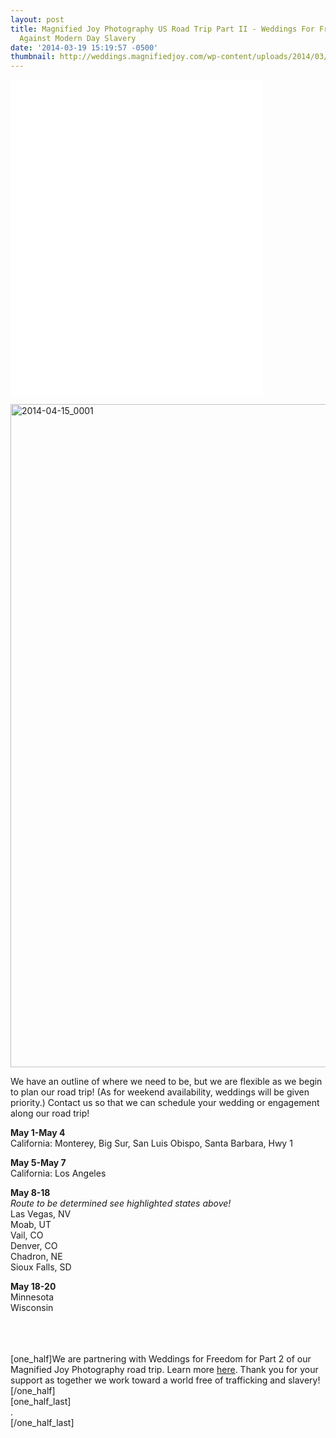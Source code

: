 ```yaml
---
layout: post
title: Magnified Joy Photography US Road Trip Part II - Weddings For Freedom - Stand
  Against Modern Day Slavery
date: '2014-03-19 15:19:57 -0500'
thumbnail: http://weddings.magnifiedjoy.com/wp-content/uploads/2014/03/MJP-ROAD-TRIP-PART-2-V3-480x375.jpg
---
```

<p><iframe src="//player.vimeo.com/video/89516628" height="505" width="80%" allowfullscreen="" frameborder="0"></iframe></p>
<p><img src="http://weddings.magnifiedjoy.com/wp-content/uploads/2014/03/2014-04-15_0001.jpg" alt="2014-04-15_0001" width="1500" height="1061" class="alignnone size-full wp-image-5105" /></p>
<p>We have an outline of where we need to be, but we are flexible as we begin to plan our road trip! (As for weekend availability, weddings will be given priority.) Contact us so that we can schedule your wedding or engagement along our road trip!</p>
<p><strong>May 1-May 4</strong><br />
California: Monterey, Big Sur, San Luis Obispo, Santa Barbara, Hwy 1</p>
<p><strong>May 5-May 7</strong><br />
California: Los Angeles</p>
<p><strong>May 8-18</strong><br />
<em>Route to be determined see highlighted states above!</em><br />
Las Vegas, NV<br />
Moab, UT<br />
Vail, CO<br />
Denver, CO<br />
Chadron, NE<br />
Sioux Falls, SD</p>
<p><strong>May 18-20</strong><br />
Minnesota<br />
Wisconsin<br />
<br/><br />
<br/></p>
<p>[one_half]We are partnering with Weddings for Freedom for Part 2 of our Magnified Joy Photography road trip. Learn more <a title="Weddings for Freedom" href="http://www.weddingsforfreedom.com/weddings_for_freedom/home.html">here</a>. Thank you for your support as together we work toward a world free of trafficking and slavery!<br />
<a href="http://www.weddingsforfreedom.com/weddings_for_freedom/home.html"<img class="alignnone size-full wp-image-4794" alt="round9" src="http://weddings.magnifiedjoy.com/wp-content/uploads/2014/03/WFF_Logo_Melon.jpg" width="415" height="345" /></a>[/one_half]<br />
[one_half_last]<br />
.<br />
[/one_half_last]</p>
